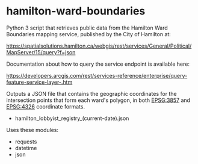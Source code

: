 # hamilton-ward-boundaries

Python 3 script that retrieves public data from the Hamilton Ward Boundaries mapping service, published by the City of Hamilton at:

https://spatialsolutions.hamilton.ca/webgis/rest/services/General/Political/MapServer/15/query?f=json

Documentation about how to query the service endpoint is available here:

https://developers.arcgis.com/rest/services-reference/enterprise/query-feature-service-layer-.htm

Outputs a JSON file that contains the geographic coordinates for the intersection points that form each ward's polygon, in both [EPSG:3857](https://epsg.io/4326) and [EPSG:4326](https://epsg.io/4326) coordinate formats.

* hamilton_lobbyist_registry_(current-date).json

Uses these modules:

* requests
* datetime
* json
